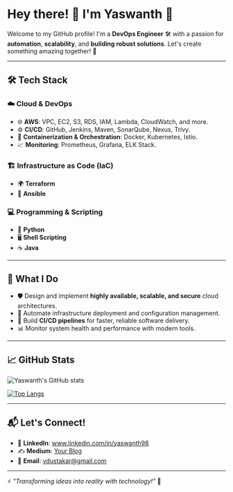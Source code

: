 # Hey there! 👋 I'm Yaswanth 🚀  

Welcome to my GitHub profile! I'm a **DevOps Engineer** 🛠️ with a passion for **automation**, **scalability**, and **building robust solutions**. Let's create something amazing together! 🌟  

---

## 🛠️ **Tech Stack**  

### ☁️ **Cloud & DevOps**  
- 🌐 **AWS**: VPC, EC2, S3, RDS, IAM, Lambda, CloudWatch, and more.  
- ⚙️ **CI/CD**: GitHub, Jenkins, Maven, SonarQube, Nexus, Trivy.  
- 🐳 **Containerization & Orchestration**: Docker, Kubernetes, Istio.  
- 📈 **Monitoring**: Prometheus, Grafana, ELK Stack.  

### 🏗️ **Infrastructure as Code (IaC)**  
- 🌍 **Terraform**  
- 🧰 **Ansible**  

### 💻 **Programming & Scripting**  
- 🐍 **Python**  
- 🖥️ **Shell Scripting**  
- ☕ **Java**  

---

## 🌟 **What I Do**  
- 🛡️ Design and implement **highly available, scalable, and secure** cloud architectures.  
- 🤖 Automate infrastructure deployment and configuration management.  
- 🚀 Build **CI/CD pipelines** for faster, reliable software delivery.  
- 📊 Monitor system health and performance with modern tools.  

---

## 📈 **GitHub Stats**  
![Yaswanth's GitHub stats](https://github-readme-stats.vercel.app/api?username=Yaswanth221&show_icons=true&theme=radical)  

[![Top Langs](https://github-readme-stats.vercel.app/api/top-langs/?username=Yaswanth221&layout=compact&theme=radical)](https://github.com/Yaswanth221)  

---

## 📬 **Let's Connect!**  
- 💼 **LinkedIn**: www.linkedin.com/in/yaswanth98
- ✍️ **Medium**: [Your Blog](#)  
- 📧 **Email**: ydustakar@gmail.com  

---

⚡ *"Transforming ideas into reality with technology!"* 🚀  
